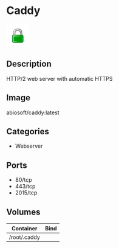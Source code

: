 # Caddy

![Logo](images/Caddy.png)

## Description
HTTP/2 web server with automatic HTTPS

## Image
abiosoft/caddy:latest

## Categories
- Webserver

## Ports
- 80/tcp
- 443/tcp
- 2015/tcp

## Volumes
| Container | Bind |
|-----------|------|
| /root/.caddy |  |

